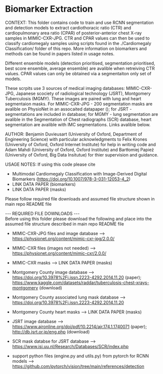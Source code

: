 # Biomarker Extraction 

CONTEXT: 
This folder contains code to train and use RCNN segmentation and detection models to extract cardiothoracic ratio (CTR) and cardiopulmonary area ratio (CPAR) of posterior-anterior chest X-ray samples in MIMIC-CXR-JPG. CTR and CPAR values can then be used to classify cardiomegaly samples using scripts found in the ./Cardiomegaly Classification/ folder of this repo. More information on biomarkers and methods can be found in papers listed in usage notes. 

Different ensemble models (detection prioritised, segmentation prioritised, best score ensemble, average ensemble) are avalible when retreiving CTR values. CPAR values can only be obtained via a segmentaiton only set of models.   

These scrpits use 3 sources of medical imaging databases: MIMIC-CXR-JPG, Japanese scociety of radiological technology (JSRT), Montgomery Tuberculosis (MGMY). These images are paired with lung and heart segmentaion masks. For MIMIC-CXR-JPG - 200 segmentation masks are avalible on PhysioNet in an assocaited datapaper (); for JSRT - segmentations are included in database; for MGMY - lung segmentation are avalible in the Segmentation of Chest radiographs (SCR) database, heart segmentation are avalible with IMC segmentations. Links avalible below.


AUTHOR: 
Benjamin Duvieusart (University of Oxford, Department of Engineering Science) with particular acknowledgments to Felix Krones (University of Oxford, Oxford Internet Institute) for help in writing code and Adam Mahdi (University of Oxford, Oxford Institute) and Bartłomiej Papież (University of Oxford, Big Data Insitutue) for thier supervision and guidance.


USAGE NOTES: 
If using this code please cite
- Multimodal Cardiomegaly Classification with Image-Derived Digital Biomarkers (https://doi.org/10.1007/978-3-031-12053-4_2)
- LINK DATA PAPER (biomarkers)
- LINK DATA PAPER (masks)


Please follow required file downloads and assumed file structure shown in main repo README file

--- REQUIRED FILE DOWNLOADS ---  
Before using this folder please download the following and place into the
assumed file structure described in main repo README file

- MIMIC-CXR-JPG files and image database --> https://physionet.org/content/mimic-cxr-jpg/2.0.0/
- MIMIC-CXR files (images not needed) --> https://physionet.org/content/mimic-cxr/2.0.0/
- MIMIC-CXR masks --> LINK DATA PAPER (masks)

- Montgomery County image database --> https://doi.org/10.3978%2Fj.issn.2223-4292.2014.11.20 (paper); https://www.kaggle.com/datasets/raddar/tuberculosis-chest-xrays-montgomery (download)
- Montgomery County associated lung mask database --> https://doi.org/10.3978%2Fj.issn.2223-4292.2014.11.20
- Montgomery County heart masks --> LINK DATA PAPER (masks)

- JSRT image database --> https://www.ajronline.org/doi/pdf/10.2214/ajr.174.1.1740071 (paper); http://db.jsrt.or.jp/eng.php (download)
- SCR mask databse for JSRT database --> https://www.isi.uu.nl/Research/Databases/SCR/index.php 

- support python files (engine.py and utils.py) from pytorch for RCNN models --> https://github.com/pytorch/vision/tree/main/references/detection 
